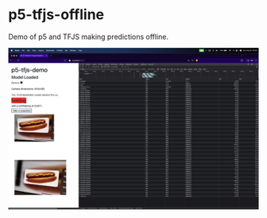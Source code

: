 # p5-tfjs-offline

Demo of p5 and TFJS making predictions offline. 

![Demo screenshot](hotdog.png)

